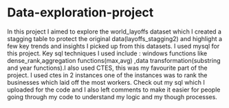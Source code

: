 # Data-exploration-project
In this project I aimed to explore the world_layoffs dataset which I created a stagging table to protect the original data(layoffs_stagging2) and highlight a few key trends and insights I picked up from this datasets. I used mysql for this project. Key sql techniques I used include :  windows functions like dense_rank,aggregation functions(max,avg) ,data transformation(substring and year functions).I also used CTES, this was my favourite part of the project. I used ctes in 2 instances one of the instances was to rank the businesses which laid off the most workers. Check out my sql which I uploaded for the code and I also left comments to make it easier for people going through my code to understand my logic and my though processes.
